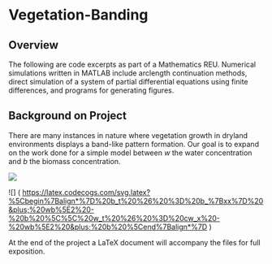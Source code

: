 # Vegetation-Banding

## Overview

The following are code excerpts as part of a Mathematics REU. Numerical simulations written in MATLAB include arclength continuation methods, direct simulation of a system of partial differential equations using finite differences, and programs for generating figures.

## Background on Project

There are many instances in nature where vegetation growth in dryland environments displays a band-like pattern formation. Our goal is to expand on the work done for a simple model between *w* the water concentration and *b* the biomass concentration. 

<img src="https://latex.codecogs.com/gif.latex?b_t=b_{xx}+wb^2-b"/>

![] ( https://latex.codecogs.com/svg.latex?%5Cbegin%7Balign*%7D%20b_t%20%26%20%3D%20b_%7Bxx%7D%20&plus;%20wb%5E2%20-%20b%20%5C%5C%20w_t%20%26%20%3D%20cw_x%20-%20wb%5E2%20&plus;%20b%20%5Cend%7Balign*%7D )

At the end of the project a LaTeX document will accompany the files for full exposition.




